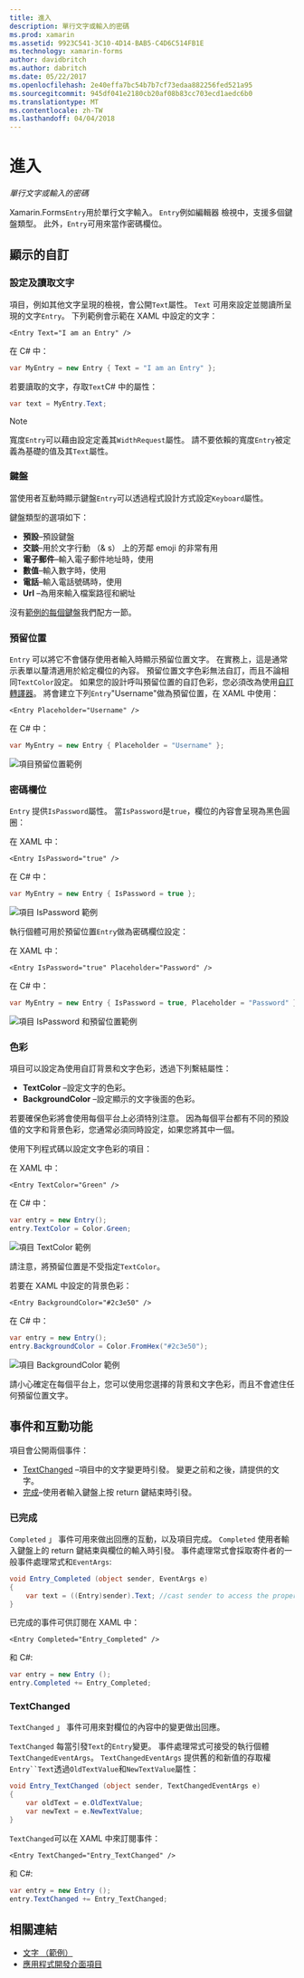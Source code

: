 ```yaml
---
title: 進入
description: 單行文字或輸入的密碼
ms.prod: xamarin
ms.assetid: 9923C541-3C10-4D14-BAB5-C4D6C514FB1E
ms.technology: xamarin-forms
author: davidbritch
ms.author: dabritch
ms.date: 05/22/2017
ms.openlocfilehash: 2e40effa7bc54b7b7cf73edaa882256fed521a95
ms.sourcegitcommit: 945df041e2180cb20af08b83cc703ecd1aedc6b0
ms.translationtype: MT
ms.contentlocale: zh-TW
ms.lasthandoff: 04/04/2018
---
```

# <a name="entry"></a>進入

_單行文字或輸入的密碼_

Xamarin.Forms`Entry`用於單行文字輸入。 `Entry`例如編輯器 檢視中，支援多個鍵盤類型。 此外，`Entry`可用來當作密碼欄位。

## <a name="display-customization"></a>顯示的自訂

### <a name="setting-and-reading-text"></a>設定及讀取文字

項目，例如其他文字呈現的檢視，會公開`Text`屬性。 `Text` 可用來設定並閱讀所呈現的文字`Entry`。 下列範例會示範在 XAML 中設定的文字：

```xaml
<Entry Text="I am an Entry" />
```

在 C# 中：

```csharp
var MyEntry = new Entry { Text = "I am an Entry" };
```

若要讀取的文字，存取`Text`C# 中的屬性：

```csharp
var text = MyEntry.Text;
```

> [!NOTE]
> 寬度`Entry`可以藉由設定定義其`WidthRequest`屬性。 請不要依賴的寬度`Entry`被定義為基礎的值及其`Text`屬性。

### <a name="keyboards"></a>鍵盤

當使用者互動時顯示鍵盤`Entry`可以透過程式設計方式設定`Keyboard`屬性。

鍵盤類型的選項如下：

- **預設**&ndash;預設鍵盤
- **交談**&ndash;用於文字行動 （& s） 上的芳鄰 emoji 的非常有用
- **電子郵件**&ndash;輸入電子郵件地址時，使用
- **數值**&ndash;輸入數字時，使用
- **電話**&ndash;輸入電話號碼時，使用
- **Url** &ndash;為用來輸入檔案路徑和網址

沒有[範例的每個鍵盤](https://developer.xamarin.com/recipes/cross-platform/xamarin-forms/choose-keyboard-for-entry/)我們配方一節。

### <a name="placeholders"></a>預留位置

`Entry` 可以將它不會儲存使用者輸入時顯示預留位置文字。 在實務上，這是通常示表單以釐清適用於給定欄位的內容。 預留位置文字色彩無法自訂，而且不論相同`TextColor`設定。 如果您的設計呼叫預留位置的自訂色彩，您必須改為使用[自訂轉譯器]()。 將會建立下列`Entry`"Username"做為預留位置，在 XAML 中使用：

```xaml
<Entry Placeholder="Username" />
```

在 C# 中：

```csharp
var MyEntry = new Entry { Placeholder = "Username" };
```

![](entry-images/placeholder.png "項目預留位置範例")

### <a name="password-fields"></a>密碼欄位

`Entry` 提供`IsPassword`屬性。 當`IsPassword`是`true`，欄位的內容會呈現為黑色圓圈：

在 XAML 中：

```xaml
<Entry IsPassword="true" />
```

在 C# 中：

```csharp
var MyEntry = new Entry { IsPassword = true };
```

![](entry-images/password.png "項目 IsPassword 範例")

執行個體可用於預留位置`Entry`做為密碼欄位設定：

在 XAML 中：

```xaml
<Entry IsPassword="true" Placeholder="Password" />
```

在 C# 中：

```csharp
var MyEntry = new Entry { IsPassword = true, Placeholder = "Password" };
```

![](entry-images/passwordplaceholder.png "項目 IsPassword 和預留位置範例")


### <a name="colors"></a>色彩

項目可以設定為使用自訂背景和文字色彩，透過下列繫結屬性：

- **TextColor** &ndash;設定文字的色彩。
- **BackgroundColor** &ndash;設定顯示的文字後面的色彩。

若要確保色彩將會使用每個平台上必須特別注意。 因為每個平台都有不同的預設值的文字和背景色彩，您通常必須同時設定，如果您將其中一個。

使用下列程式碼以設定文字色彩的項目：

在 XAML 中：

```xaml
<Entry TextColor="Green" />
```

在 C# 中：

```csharp
var entry = new Entry();
entry.TextColor = Color.Green;
```

![](entry-images/textcolor.png "項目 TextColor 範例")

請注意，將預留位置是不受指定`TextColor`。

若要在 XAML 中設定的背景色彩：

```xaml
<Entry BackgroundColor="#2c3e50" />
```

在 C# 中：

```csharp
var entry = new Entry();
entry.BackgroundColor = Color.FromHex("#2c3e50");
```

![](entry-images/textbackgroundcolor.png "項目 BackgroundColor 範例")

請小心確定在每個平台上，您可以使用您選擇的背景和文字色彩，而且不會遮住任何預留位置文字。

## <a name="events-and-interactivity"></a>事件和互動功能

項目會公開兩個事件：

- [TextChanged](http://developer.xamarin.com/api/event/Xamarin.Forms.Entry.TextChanged/) &ndash;項目中的文字變更時引發。 變更之前和之後，請提供的文字。
- [完成](http://developer.xamarin.com/api/event/Xamarin.Forms.Entry.Completed/)&ndash;使用者輸入鍵盤上按 return 鍵結束時引發。

### <a name="completed"></a>已完成

`Completed` 」 事件可用來做出回應的互動，以及項目完成。 `Completed` 使用者輸入鍵盤上的 return 鍵結束與欄位的輸入時引發。 事件處理常式會採取寄件者的一般事件處理常式和`EventArgs`:

```csharp
void Entry_Completed (object sender, EventArgs e)
{
    var text = ((Entry)sender).Text; //cast sender to access the properties of the Entry
}
```

已完成的事件可供訂閱在 XAML 中：

```xaml
<Entry Completed="Entry_Completed" />
```

和 C#:

```csharp
var entry = new Entry ();
entry.Completed += Entry_Completed;
```

### <a name="textchanged"></a>TextChanged

`TextChanged` 」 事件可用來對欄位的內容中的變更做出回應。

`TextChanged` 每當引發`Text`的`Entry`變更。 事件處理常式可接受的執行個體`TextChangedEventArgs`。 `TextChangedEventArgs` 提供舊的和新值的存取權`Entry``Text`透過`OldTextValue`和`NewTextValue`屬性：

```csharp
void Entry_TextChanged (object sender, TextChangedEventArgs e)
{
    var oldText = e.OldTextValue;
    var newText = e.NewTextValue;
}
```

`TextChanged`可以在 XAML 中來訂閱事件：

```xaml
<Entry TextChanged="Entry_TextChanged" />
```

和 C#:

```csharp
var entry = new Entry ();
entry.TextChanged += Entry_TextChanged;
```


## <a name="related-links"></a>相關連結

- [文字 （範例）](https://developer.xamarin.com/samples/xamarin-forms/UserInterface/Text)
- [應用程式開發介面項目](https://developer.xamarin.com/api/type/Xamarin.Forms.Entry/)
